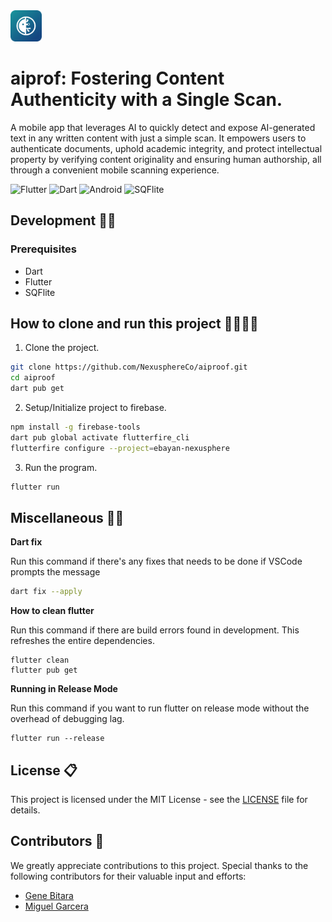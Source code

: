 <img src="assets/imgs/app_logo/500x500.png" width="50" height="50">

# **aiprof: Fostering Content Authenticity with a Single Scan.**

A mobile app that leverages AI to quickly detect and expose AI-generated text in any written content with just a simple scan. It empowers users to authenticate documents, uphold academic integrity, and protect intellectual property by verifying content originality and ensuring human authorship, all through a convenient mobile scanning experience.

![Flutter](https://img.shields.io/badge/Flutter-%2302569B.svg?style=for-the-badge&logo=Flutter&logoColor=white)
![Dart](https://img.shields.io/badge/dart-%230175C2.svg?style=for-the-badge&logo=dart&logoColor=white)
![Android](https://img.shields.io/badge/Android-3DDC84?style=for-the-badge&logo=android&logoColor=white)
![SQFlite](https://img.shields.io/badge/SQLite-07405E?style=for-the-badge&logo=sqlite&logoColor=white)

## **Development** 👨‍💻

### Prerequisites

- Dart
- Flutter
- SQFlite

## **How to clone and run this project** 👨‍👨‍👦‍👦

1. Clone the project.

```bash
git clone https://github.com/NexusphereCo/aiproof.git
cd aiproof
dart pub get
```

2. Setup/Initialize project to firebase.

```bash
npm install -g firebase-tools
dart pub global activate flutterfire_cli
flutterfire configure --project=ebayan-nexusphere
```

3. Run the program.

```bash
flutter run
```


## **Miscellaneous** 🤷‍♂️

**Dart fix**

Run this command if there's any fixes that needs to be done if VSCode prompts the message

```bash
dart fix --apply
```

**How to clean flutter**

Run this command if there are build errors found in development. This refreshes the entire dependencies.

```
flutter clean
flutter pub get
```

**Running in Release Mode**

Run this command if you want to run flutter on release mode without the overhead of debugging lag.

```
flutter run --release
```

## License 📋

This project is licensed under the MIT License - see the [LICENSE](LICENSE) file for details.

## Contributors 👊

We greatly appreciate contributions to this project. Special thanks to the following contributors for their valuable input and efforts:

- [Gene Bitara](https://github.com/genebit)
- [Miguel Garcera](https://github.com/MD-Garcera)
